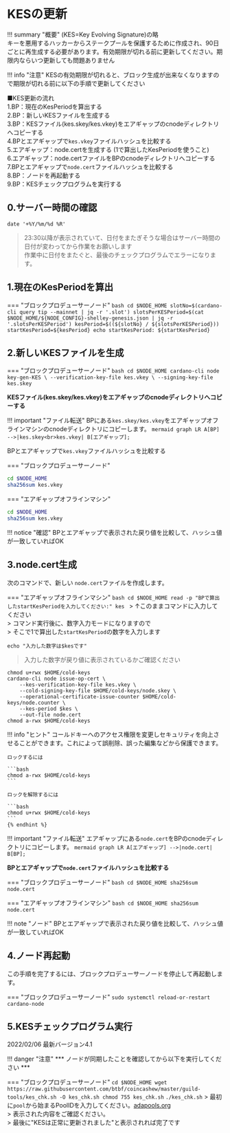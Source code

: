# **KESの更新**

!!! summary "概要"
    (KES=Key Evolving Signature)の略  
    キーを悪用するハッカーからステークプールを保護するために作成され、90日ごとに再生成する必要があります。有効期限が切れる前に更新してください。期限内ならいつ更新しても問題ありません



!!! info "注意"
    KESの有効期限が切れると、ブロック生成が出来なくなりますので期限が切れる前に以下の手順で更新してください


■KES更新の流れ  
1.BP：現在のKesPeriodを算出する  
2.BP：新しいKESファイルを生成する  
3.BP：KESファイル(kes.skey/kes.vkey)をエアギャップのcnodeディレクトリへコピーする  
4.BPとエアギャップで`kes.vkey`ファイルハッシュを比較する  
5.エアギャップ：node.certを生成する (1で算出したKesPeriodを使うこと)  
6.エアギャップ：node.certファイルをBPのcnodeディレクトリへコピーする  
7.BPとエアギャップで`node.cert`ファイルハッシュを比較する  
8.BP：ノードを再起動する  
9.BP：KESチェックプログラムを実行する  


## **0.サーバー時間の確認**
```
date '+%Y/%m/%d %R'
```
> 23:30以降が表示されていて、日付をまたぎそうな場合はサーバー時間の日付が変わってから作業をお願いします  
> 作業中に日付をまたぐと、最後のチェックプログラムでエラーになります。  

## **1.現在のKesPeriodを算出**
=== "ブロックプロデューサーノード"
    ```bash
    cd $NODE_HOME
    slotNo=$(cardano-cli query tip --mainnet | jq -r '.slot')
    slotsPerKESPeriod=$(cat $NODE_HOME/${NODE_CONFIG}-shelley-genesis.json | jq -r '.slotsPerKESPeriod')
    kesPeriod=$((${slotNo} / ${slotsPerKESPeriod}))
    startKesPeriod=${kesPeriod}
    echo startKesPeriod: ${startKesPeriod}
    ```


## **2.新しいKESファイルを生成**
=== "ブロックプロデューサーノード"
    ```bash
    cd $NODE_HOME
    cardano-cli node key-gen-KES \
        --verification-key-file kes.vkey \
        --signing-key-file kes.skey
    ```

**KESファイル(kes.skey/kes.vkey)をエアギャップのcnodeディレクトリへコピーする**

!!! important "ファイル転送"
    BPにある`kes.skey/kes.vkey`をエアギャップオフラインマシンのcnodeディレクトリにコピーします。
    ``` mermaid
    graph LR
        A[BP] -->|kes.skey<br>kes.vkey| B[エアギャップ];
    ``` 

BPとエアギャップで`kes.vkey`ファイルハッシュを比較する

=== "ブロックプロデューサーノード"
```bash
cd $NODE_HOME
sha256sum kes.vkey
```

=== "エアギャップオフラインマシン"
```bash
cd $NODE_HOME
sha256sum kes.vkey
```

!!! notice "確認"
    BPとエアギャップで表示された戻り値を比較して、ハッシュ値が一致していればOK  


## **3.node.cert生成**
  
次のコマンドで、新しい `node.cert`ファイルを作成します。

=== "エアギャップオフラインマシン"
    ```bash
    cd $NODE_HOME
    read -p "BPで算出したstartKesPeriodを入力してください:" kes
    ```
    > ↑このままコマンドに入力してください  
    > コマンド実行後に、数字入力モードになりますので  
    > そこで1で算出した`startKesPeriod`の数字を入力します
```
echo "入力した数字は$kesです"
```
> 入力した数字が戻り値に表示されているかご確認ください
```
chmod u+rwx $HOME/cold-keys
cardano-cli node issue-op-cert \
    --kes-verification-key-file kes.vkey \
    --cold-signing-key-file $HOME/cold-keys/node.skey \
    --operational-certificate-issue-counter $HOME/cold-keys/node.counter \
    --kes-period $kes \
    --out-file node.cert
chmod a-rwx $HOME/cold-keys
```

!!! info "ヒント"
    コールドキーへのアクセス権限を変更しセキュリティを向上させることができます。これによって誤削除、誤った編集などから保護できます。

    ロックするには

    ```bash
    chmod a-rwx $HOME/cold-keys
    ```

    ロックを解除するには

    ```bash
    chmod u+rwx $HOME/cold-keys
    ```
    {% endhint %}


!!! important "ファイル転送"
    エアギャップにある`node.cert`をBPのcnodeディレクトリにコピーします。
    ``` mermaid
    graph LR
        A[エアギャップ] -->|node.cert| B[BP];
    ``` 

**BPとエアギャップで`node.cert`ファイルハッシュを比較する**

=== "ブロックプロデューサーノード"
    ```bash
    cd $NODE_HOME
    sha256sum node.cert
    ```


=== "エアギャップオフラインマシン"
    ```bash
    cd $NODE_HOME
    sha256sum node.cert
    ```

!!! note "ノード"
    BPとエアギャップで表示された戻り値を比較して、ハッシュ値が一致していればOK  

## **4.ノード再起動**
この手順を完了するには、ブロックプロデューサーノードを停止して再起動します。

=== "ブロックプロデューサーノード"
    ```
    sudo systemctl reload-or-restart cardano-node
    ```


## **5.KESチェックプログラム実行**

2022/02/06 最新バージョン4.1

!!! danger "注意"
    *** ノードが同期したことを確認してから以下を実行してください ***

=== "ブロックプロデューサーノード"
    ```
    cd $NODE_HOME
    wget https://raw.githubusercontent.com/btbf/coincashew/master/guild-tools/kes_chk.sh -O kes_chk.sh
    chmod 755 kes_chk.sh
    ```
    ```
    ./kes_chk.sh
    ```
    > 最初に`pool`から始まるPoolIDを入力してください。[adapools.org](https://adapools.org/)  
    > 表示された内容をご確認ください。  
    > 最後に"KESは正常に更新されました"と表示されれば完了です  
